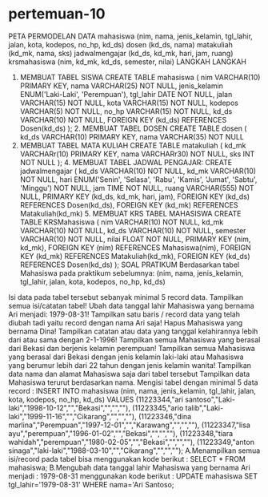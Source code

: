 # pertemuan-10
PETA PERMODELAN DATA
mahasiswa (nim, nama, jenis_kelamin, tgl_lahir, jalan, kota, kodepos, no_hp, kd_ds)
dosen (kd_ds, nama)
matakuliah (kd_mk, nama, sks)
jadwalmengajar (kd_ds, kd_mk, hari, jam, ruang)
krsmahasiswa (nim, kd_mk, kd_ds, semester, nilai)
LANGKAH LANGKAH
1. MEMBUAT TABEL SISWA
   CREATE TABLE mahasiswa (
    nim VARCHAR(10) PRIMARY KEY,
    nama VARCHAR(25) NOT NULL,
    jenis_kelamin ENUM('Laki-Laki', 'Perempuan'),
    tgl_lahir DATE NOT NULL,
    jalan VARCHAR(15) NOT NULL,
    kota VARCHAR(15) NOT NULL,
    kodepos VARCHAR(5) NOT NULL,
    no_hp VARCHAR(15) NOT NULL,
    kd_ds VARCHAR(10) NOT NULL,
    FOREIGN KEY (kd_ds) REFERENCES Dosen(kd_ds)
    );
   2. MEMBUAT TABEL DOSEN
      CREATE TABLE dosen (
    kd_ds VARCHAR(10) PRIMARY KEY,
    nama VARCHAR(35) NOT NULL
 3. MEMBUAT TABEL MATA KULIAH
    CREATE TABLE matakuliah (
    kd_mk VARCHARr(10) PRIMARY KEY,
    nama VARCHARr30) NOT NULL,
    sks INT NOT NULL
    );
    4. MEMBUAT TABEL JADWAL PENGAJAR:
     CREATE jadwalmengajar (
    kd_ds VARCHAR(10) NOT NULL,
    kd_mk VARCHAR(10) NOT NULL,
    hari ENUM('Senin', 'Selasa', 'Rabu', 'Kamis', 'Jumat', 'Sabtu', 'Minggu') NOT NULL,
    jam TIME NOT NULL,
    ruang VARCHAR(555) NOT NULL,
    PRIMARY KEY (kd_ds, kd_mk, hari, jam),
    FOREIGN KEY (kd_ds) REFERENCES Dosen(kd_ds),
    FOREIGN KEY (kd_mk) REFERENCES Matakuliah(kd_mk)
    5. MEMBUAT KRS TABEL MAHASISWA
       CREATE TABLE KRSMahasiswa (
    nim VARCHAR(10) NOT NULL,
    kd_mk VARCHAR(10) NOT NULL,
    kd_ds VARCHAR(10) NOT NULL,
    semester VARCHAR(10) NOT NULL,
    nilai FLOAT NOT NULL,
    PRIMARY KEY (nim, kd_mk),
    FOREIGN KEY (nim) REFERENCES Mahasiswa(nim),
    FOREIGN KEY (kd_mk) REFERENCES Matakuliah(kd_mk),
    FOREIGN KEY (kd_ds) REFERENCES Dosen(kd_ds)
  );
SOAL PRATIKUM
Berdasarkan tabel Mahasiswa pada praktikum sebelumnya: (nim, nama, jenis_kelamin, tgl_lahir, jalan, kota, kodepos, no_hp, kd_ds)

Isi data pada tabel tersebut sebanyak minimal 5 record data. Tampilkan semua isi/catatan tabel!
Ubah data tanggal lahir Mahasiswa yang bernama Ari menjadi: 1979-08-31!
Tampilkan satu baris / record data yang telah diubah tadi yaitu record dengan nama Ari saja!
Hapus Mahasiswa yang bernama Dina!
Tampilkan catatan atau data yang tanggal kelahirannya lebih dari atau sama dengan 2-1-1996!
Tampilkan semua Mahasiswa yang berasal dari Bekasi dan berjenis kelamin perempuan!
Tampilkan semua Mahasiswa yang berasal dari Bekasi dengan jenis kelamin laki-laki atau Mahasiswa yang berumur lebih dari 22 tahun dengan jenis kelamin wanita!
Tampilkan data nama dan alamat Mahasiswa saja dari tabel tersebut
Tampilkan data Mahasiswa terurut berdasarkan nama.
Mengisi tabel dengan minimal 5 data record :
INSERT INTO mahasiswa (nim, nama, jenis_kelamin, tgl_lahir, jalan, kota, kodepos, no_hp, kd_ds) VALUES
(11223344,"ari santoso","Laki-laki","1998-10-12","","Bekasi","","",""), 
(11223345,"ario talib","Laki-laki","1999-11-16","","Cikarang","","",""), 
(11223346,"dina marlina","Perempuan","1997-12-01","","Karawang","","",""), 
(11223347,"lisa ayu","perempuan","1996-01-02","","Bekasi","","",""), 
(11223348,"tiara wahidah","perempuan","1980-02-05","","Bekasi","","",""), 
(11223349,"anton sinaga","laki-laki","1988-03-10","","Cikarang","","","");
A.Menampilkan semua isi/record pada tabel bisa menggunakan kode berikut :
SELECT * FROM mahasiswa;
B.Mengubah data tanggal lahir Mahasiswa yang bernama Ari menjadi : 1979-08-31 menggunakan kode berikut :
UPDATE mahasiswa SET tgl_lahir='1979-08-31' WHERE nama='Ari Santoso;
